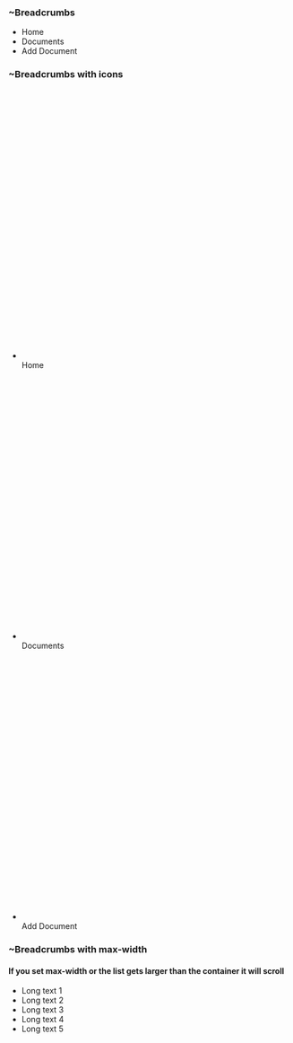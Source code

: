 



### ~Breadcrumbs
<div class="text-sm breadcrumbs">
  <ul>
    <li>
      <span class="hover:underline cursor-pointer inline-flex gap-2 items-center">Home</span>
    </li>
    <li>
      <span class="hover:underline cursor-pointer inline-flex gap-2 items-center">Documents</span>
    </li>
    <li>Add Document</li>
  </ul>
</div>




### ~Breadcrumbs with icons
<div class="text-sm breadcrumbs">
  <ul>
    <li>
      <span class="hover:underline cursor-pointer inline-flex gap-2 items-center">
        <svg xmlns="http://www.w3.org/2000/svg" fill="none" viewBox="0 0 24 24" class="w-4 h-4 stroke-current"><path stroke-linecap="round" stroke-linejoin="round" stroke-width="2" d="M3 7v10a2 2 0 002 2h14a2 2 0 002-2V9a2 2 0 00-2-2h-6l-2-2H5a2 2 0 00-2 2z"></path></svg>
        Home
      </span>
    </li>
    <li>
      <span class="hover:underline cursor-pointer inline-flex gap-2 items-center">
        <svg xmlns="http://www.w3.org/2000/svg" fill="none" viewBox="0 0 24 24" class="w-4 h-4 stroke-current"><path stroke-linecap="round" stroke-linejoin="round" stroke-width="2" d="M3 7v10a2 2 0 002 2h14a2 2 0 002-2V9a2 2 0 00-2-2h-6l-2-2H5a2 2 0 00-2 2z"></path></svg>
        Documents
      </span>
    </li>
    <li>
      <span class="inline-flex gap-2 items-center">
        <svg xmlns="http://www.w3.org/2000/svg" fill="none" viewBox="0 0 24 24" class="w-4 h-4 stroke-current"><path stroke-linecap="round" stroke-linejoin="round" stroke-width="2" d="M9 13h6m-3-3v6m5 5H7a2 2 0 01-2-2V5a2 2 0 012-2h5.586a1 1 0 01.707.293l5.414 5.414a1 1 0 01.293.707V19a2 2 0 01-2 2z"></path></svg>
        Add Document
      </span>
    </li>
  </ul>
</div>




### ~Breadcrumbs with max-width
#### If you set max-width or the list gets larger than the container it will scroll

<div class="max-w-xs text-sm breadcrumbs">
  <ul>
    <li>Long text 1</li>
    <li>Long text 2</li>
    <li>Long text 3</li>
    <li>Long text 4</li>
    <li>Long text 5</li>
  </ul>
</div>


